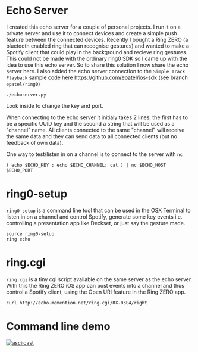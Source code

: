 # Echo Server

I created this echo server for a couple of personal projects. I run it on a private server and use it to connect devices and create a simple push feature between the connected devices. Recently I bought a Ring ZERO (a bluetooth enabled ring that can recognise gestures) and wanted to make a Spotify client that could play in the background and recieve ring gestures. This could not be made with the ordinary ring0 SDK so I came up with the idea to use this echo server. So to share this solution I now share the echo server here. I also added the echo server connection to the `Simple Track Playback` sample code here https://github.com/epatel/ios-sdk (see branch `epatel/ring0`)

```
./echoserver.py
```

Look inside to change the key and port.

When connecting to the echo server it initialy takes 2 lines, the first has to be a specific UUID key and the second a string that will be used as a "channel" name. All clients connected to the same "channel" will receive the same data and they can send data to all connected clients (but no feedback of own data).

One way to test/listen in on a channel is to connect to the server with `nc`

```
( echo $ECHO_KEY ; echo $ECHO_CHANNEL; cat ) | nc $ECHO_HOST $ECHO_PORT
```

# ring0-setup

`ring0-setup` is a command line tool that can be used in the OSX Terminal to listen in on a channel and control Spotify, generate some key events i.e. controlling a presentation app like Deckset, or just say the gesture made.

```
source ring0-setup
ring echo
```

# ring.cgi

`ring.cgi` is a tiny cgi script available on the same server as the echo server. With this the Ring ZERO iOS app can post events into a channel and thus control a Spotify client, using the Open URI feature in the Ring ZERO app.

```
curl http://echo.memention.net/ring.cgi/RX-03E4/right
```

# Command line demo

[![asciicast](https://asciinema.org/a/6k7kmitlapxg1p9rqqeixll34.png)](https://asciinema.org/a/6k7kmitlapxg1p9rqqeixll34)
